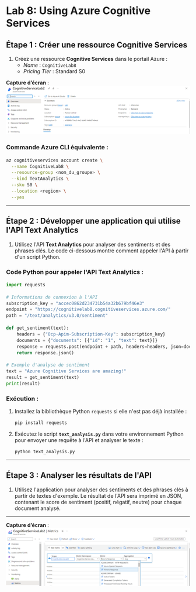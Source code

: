 
# Lab 8: Using Azure Cognitive Services


## Étape 1 : Créer une ressource Cognitive Services

1. Créez une ressource **Cognitive Services** dans le portail Azure :
   - *Name* : `CognitiveLab8`
   - *Pricing Tier* : Standard S0


**Capture d’écran** : ![1.png](2.png)


### Commande Azure CLI équivalente :
```bash
az cognitiveservices account create \
  --name CognitiveLab8 \
  --resource-group <nom_du_groupe> \
  --kind TextAnalytics \
  --sku S0 \
  --location <region> \
  --yes
```

---

## Étape 2 : Développer une application qui utilise l'API Text Analytics

1. Utilisez l'API **Text Analytics** pour analyser des sentiments et des phrases clés. Le code ci-dessous montre comment appeler l'API à partir d'un script Python.

### Code Python pour appeler l'API Text Analytics :
```python
import requests

# Informations de connexion à l'API
subscription_key = "accec0862d234731b54a32b679bf46e3"
endpoint = "https://cognitivelab8.cognitiveservices.azure.com/"
path = "/text/analytics/v3.0/sentiment"

def get_sentiment(text):
    headers = {"Ocp-Apim-Subscription-Key": subscription_key}
    documents = {"documents": [{"id": "1", "text": text}]}
    response = requests.post(endpoint + path, headers=headers, json=documents)
    return response.json()

# Exemple d'analyse de sentiment
text = "Azure Cognitive Services are amazing!"
result = get_sentiment(text)
print(result)
```

### Exécution :
1. Installez la bibliothèque Python `requests` si elle n'est pas déjà installée :
   ```bash
   pip install requests
   ```
2. Exécutez le script **`text_analysis.py`** dans votre environnement Python pour envoyer une requête à l'API et analyser le texte :
   ```bash
   python text_analysis.py
   ```

---

## Étape 3 : Analyser les résultats de l'API

1. Utilisez l'application pour analyser des sentiments et des phrases clés à partir de textes d'exemple. Le résultat de l'API sera imprimé en JSON, contenant le score de sentiment (positif, négatif, neutre) pour chaque document analysé.

---

**Capture d’écran** : ![4.png](4.png)
